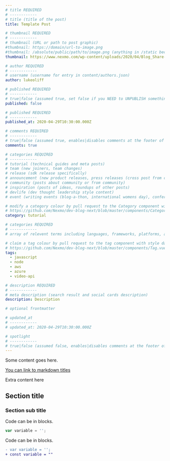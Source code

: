 ```yaml
---
# title REQUIRED
# ------------
# title (title of the post)
title: Template Post

# thumbnail REQUIRED
# ------------
# thumbnail (URL or path to post graphic)
#thumbnail: https://domain/url-to-image.png
#thumbnail: /absolute/public/path/to/image.png (anything in /static becomes / publically)
thumbnail: https://www.nexmo.com/wp-content/uploads/2020/04/Blog_Share-Your-Screen_1200x600.png

# author REQUIRED
# ------------
# username (username for entry in content/authors.json)
author: lukeoliff

# published REQUIRED
# ------------
# true|false (assumed true, set false if you NEED to UNPUBLISH something temporarily without removing the post - WILL NOT REMOVE POST FROM SEARCH INDEX - but if it has never been published then it will not be added to search index)
published: false

# published REQUIRED
# ------------
published_at: 2020-04-29T10:30:00.000Z

# comments REQUIRED
# ------------
# true|false (assumed true, enables|disables comments at the footer of a post)
comments: true

# categories REQUIRED
# ------------
# tutorial (technical guides and meta posts)
# team (new joiners, team changes)
# release (sdk release specifically)
# announcement (new product releases, press releases (cross post from corporate), news)
# community (posts about community or from community)
# inspiration (posts of ideas, roundups of other posts)
# devlife (dev thought leadership style content)
# event (writing events (blog-a-thon, international womens day), conference reports)

# modify a category colour by pull request to the Category component with style data
# https://github.com/Nexmo/dev-blog-next/blob/master/components/Category.vue
category: tutorial

# categories REQUIRED
# ------------
# array of relevent terms including languages, frameworks, platforms, and our products

# claim a tag colour by pull request to the tag component with style data
# https://github.com/Nexmo/dev-blog-next/blob/master/components/Tag.vue
tags:
  - javascript
  - node
  - aws
  - azure
  - video-api

# description REQUIRED
# ------------
# meta description (search result and social cards description)
description: Description

# optional frontmatter

# updated_at
# ------------
# updated_at: 2020-04-29T10:30:00.000Z

# spotlight
# ------------
# true|false (assumed false, enables|disables comments at the footer of a post)
---
```


<!-- your content can include HTML -->
Some content goes here.

[You can link to markdown titles](#section-title)

Extra content here

## Section title

### Section sub title

Code can be in blocks.

```javascript
var variable = '';
```

Code can be in blocks.

```diff
- var variable = '';
+ const variable = ""
```